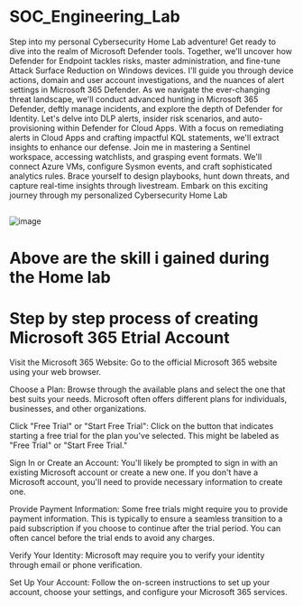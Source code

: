 # SOC_Engineering_Lab
Step into my personal Cybersecurity Home Lab adventure! Get ready to dive into the realm of Microsoft Defender tools. Together, we'll uncover how Defender for Endpoint tackles risks, master administration, and fine-tune Attack Surface Reduction on Windows devices. I'll guide you through device actions, domain and user account investigations, and the nuances of alert settings in Microsoft 365 Defender. As we navigate the ever-changing threat landscape, we'll conduct advanced hunting in Microsoft 365 Defender, deftly manage incidents, and explore the depth of Defender for Identity. Let's delve into DLP alerts, insider risk scenarios, and auto-provisioning within Defender for Cloud Apps. With a focus on remediating alerts in Cloud Apps and crafting impactful KQL statements, we'll extract insights to enhance our defense. Join me in mastering a Sentinel workspace, accessing watchlists, and grasping event formats. We'll connect Azure VMs, configure Sysmon events, and craft sophisticated analytics rules. Brace yourself to design playbooks, hunt down threats, and capture real-time insights through livestream. Embark on this exciting journey through my personalized Cybersecurity Home Lab
##

![image](https://github.com/brosjsy/SOC_Engineering_Lab/assets/97712446/ffda2aea-a893-4b2c-806f-afc3ab67d7f6)

# Above are the skill i gained during the Home lab

# Step by step process of creating Microsoft 365 Etrial Account 
Visit the Microsoft 365 Website: Go to the official Microsoft 365 website using your web browser.

Choose a Plan: Browse through the available plans and select the one that best suits your needs. Microsoft often offers different plans for individuals, businesses, and other organizations.

Click "Free Trial" or "Start Free Trial": Click on the button that indicates starting a free trial for the plan you've selected. This might be labeled as "Free Trial" or "Start Free Trial."

Sign In or Create an Account: You'll likely be prompted to sign in with an existing Microsoft account or create a new one. If you don't have a Microsoft account, you'll need to provide necessary information to create one.

Provide Payment Information: Some free trials might require you to provide payment information. This is typically to ensure a seamless transition to a paid subscription if you choose to continue after the trial period. You can often cancel before the trial ends to avoid any charges.

Verify Your Identity: Microsoft may require you to verify your identity through email or phone verification.

Set Up Your Account: Follow the on-screen instructions to set up your account, choose your settings, and configure your Microsoft 365 services.
